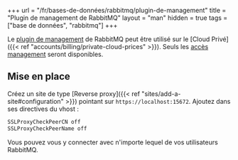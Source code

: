 +++
url = "/fr/bases-de-données/rabbitmq/plugin-de-management"
title = "Plugin de management de RabbitMQ"
layout = "man"
hidden = true
tags = ["base de données", "rabbitmq"]
+++

Le [plugin de management](https://www.rabbitmq.com/management.html) de RabbitMQ peut être utilisé sur le [Cloud Privé]({{< ref "accounts/billing/private-cloud-prices" >}}). Seuls les [accès management](https://www.rabbitmq.com/management.html#permissions) seront disponibles.

## Mise en place

Créez un site de type [Reverse proxy]({{< ref "sites/add-a-site#configuration" >}}) pointant sur `https://localhost:15672`. Ajoutez dans ses directives du vhost :

```txt
SSLProxyCheckPeerCN off
SSLProxyCheckPeerName off
```

Vous pouvez vous y connecter avec n'importe lequel de vos utilisateurs RabbitMQ.
